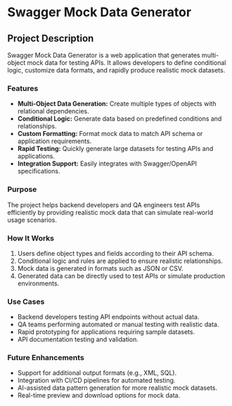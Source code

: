 

# Swagger Mock Data Generator

## Project Description

Swagger Mock Data Generator is a web application that generates multi-object mock data for testing APIs. It allows developers to define conditional logic, customize data formats, and rapidly produce realistic mock datasets.

### Features

- **Multi-Object Data Generation:** Create multiple types of objects with relational dependencies.
- **Conditional Logic:** Generate data based on predefined conditions and relationships.
- **Custom Formatting:** Format mock data to match API schema or application requirements.
- **Rapid Testing:** Quickly generate large datasets for testing APIs and applications.
- **Integration Support:** Easily integrates with Swagger/OpenAPI specifications.

### Purpose

The project helps backend developers and QA engineers test APIs efficiently by providing realistic mock data that can simulate real-world usage scenarios.

### How It Works

1. Users define object types and fields according to their API schema.
2. Conditional logic and rules are applied to ensure realistic relationships.
3. Mock data is generated in formats such as JSON or CSV.
4. Generated data can be directly used to test APIs or simulate production environments.

### Use Cases

- Backend developers testing API endpoints without actual data.
- QA teams performing automated or manual testing with realistic data.
- Rapid prototyping for applications requiring sample datasets.
- API documentation testing and validation.

### Future Enhancements

- Support for additional output formats (e.g., XML, SQL).
- Integration with CI/CD pipelines for automated testing.
- AI-assisted data pattern generation for more realistic mock datasets.
- Real-time preview and download options for mock data.
